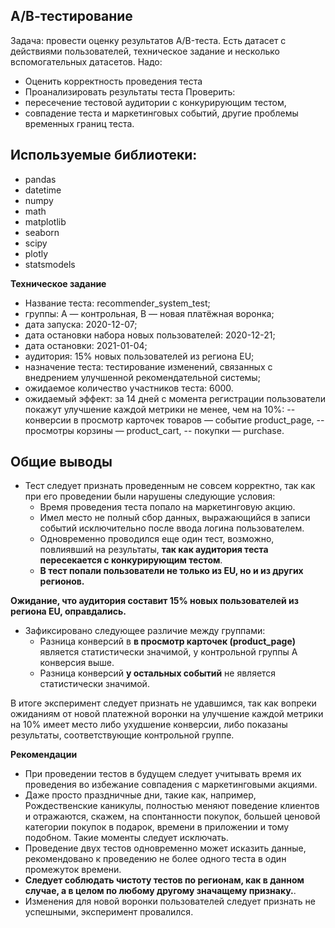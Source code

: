 ## А/В-тестирование

Задача: провести оценку результатов A/B-теста. Есть датасет с действиями пользователей, техническое задание и несколько вспомогательных датасетов. 
Надо:
- Оценить корректность проведения теста
- Проанализировать результаты теста
Проверить:
- пересечение тестовой аудитории с конкурирующим тестом,
- совпадение теста и маркетинговых событий, другие проблемы временных границ теста.

## Используемые библиотеки:
- pandas
- datetime
- numpy 
- math 
- matplotlib
- seaborn 
- scipy 
- plotly 
- statsmodels

**Техническое задание**
- Название теста: recommender_system_test;
- группы: А — контрольная, B — новая платёжная воронка;
- дата запуска: 2020-12-07;
- дата остановки набора новых пользователей: 2020-12-21;
- дата остановки: 2021-01-04;
- аудитория: 15% новых пользователей из региона EU;
- назначение теста: тестирование изменений, связанных с внедрением улучшенной рекомендательной системы;
- ожидаемое количество участников теста: 6000.
- ожидаемый эффект: за 14 дней с момента регистрации пользователи покажут улучшение каждой метрики не менее, чем на 10%: 
-- конверсии в просмотр карточек товаров — событие product_page,
-- просмотры корзины — product_cart,
-- покупки — purchase.


## Общие выводы 
 
- Тест следует  признать проведенным не совсем корректно, так как при его проведении были нарушены следующие условия:
    - Время проведения теста попало на маркетинговую акцию.
    - Имел место не полный сбор данных, выражающийся в записи событий исключительно после ввода логина пользователем.
    - Одновременно проводился еще один тест, возможно, повлиявший на результаты, **так как аудитория теста пересекается с конкурирующим тестом**.
    - **В тест попали пользователи не только из EU, но и из других регионов.**
    
**Ожидание, что аудитория составит 15% новых пользователей из региона EU, оправдались.**

- Зафиксировано следующее различие между группами:
    - Разница конверсий в **в просмотр карточек (product_page)** является статистически значимой, у контрольной группы А конверсия выше. 
    - Разница конверсий **у остальных событий** не является статистически значимой.
 
В итоге эксперимент следует признать не удавшимся, так как вопреки ожиданиям от новой платежной воронки на улучшение каждой метрики на 10% имеет место либо ухудшение конверсии, либо показаны результаты, соответствующие контрольной группе.

**Рекомендации**

- При проведении тестов в будущем следует учитывать время их проведения во избежание совпадения с маркетинговыми акциями. 
- Даже просто праздничные дни, такие как, например, Рождественские каникулы, полностью меняют поведение клиентов и отражаются, скажем, на спонтанности покупок, большей ценовой категории покупок в подарок, времени в приложении и тому подобном. Такие моменты следует исключать.
- Проведение двух тестов одновременно может исказить данные, рекомендовано к проведению не более одного теста в один промежуток времени.
- **Следует соблюдать чистоту тестов по регионам, как в данном случае, а в целом по любому другому значащему признаку.**. 
- Изменения для новой воронки пользователей следует признать не успешными, эксперимент провалился.
